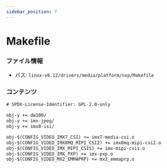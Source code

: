 ```yaml
---
sidebar_position: 7
---
```

# Makefile

### ファイル情報

- パス: `linux-v6.12/drivers/media/platform/nxp/Makefile`

### コンテンツ

```txt
# SPDX-License-Identifier: GPL-2.0-only

obj-y += dw100/
obj-y += imx-jpeg/
obj-y += imx8-isi/

obj-$(CONFIG_VIDEO_IMX7_CSI) += imx7-media-csi.o
obj-$(CONFIG_VIDEO_IMX8MQ_MIPI_CSI2) += imx8mq-mipi-csi2.o
obj-$(CONFIG_VIDEO_IMX_MIPI_CSIS) += imx-mipi-csis.o
obj-$(CONFIG_VIDEO_IMX_PXP) += imx-pxp.o
obj-$(CONFIG_VIDEO_MX2_EMMAPRP) += mx2_emmaprp.o

```

